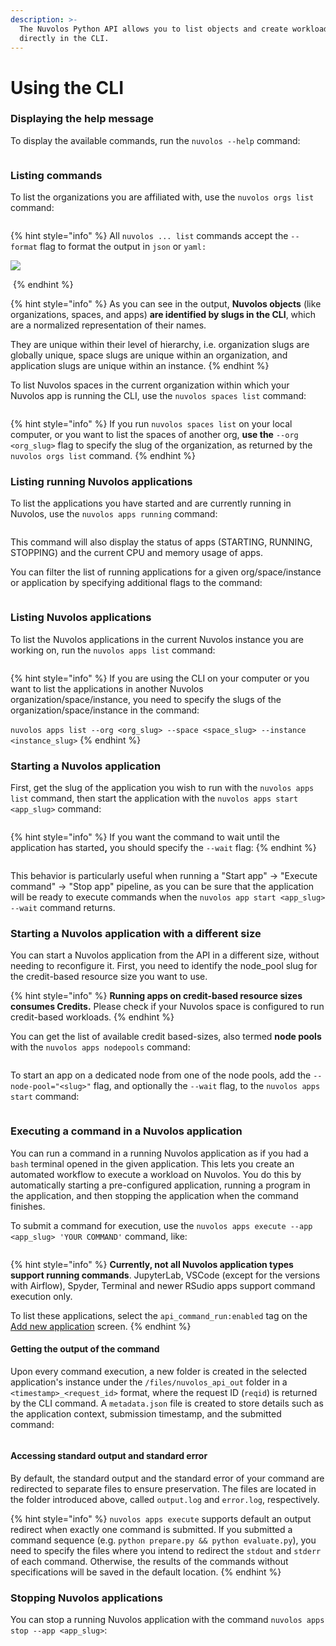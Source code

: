 ```yaml
---
description: >-
  The Nuvolos Python API allows you to list objects and create workloads
  directly in the CLI.
---
```


# Using the CLI

### Displaying the help message

To display the available commands, run the `nuvolos --help` command:

<figure><img src="../../.gitbook/assets/Screenshot 2024-02-12 at 18.14.54.png" alt=""><figcaption></figcaption></figure>

### Listing commands

To list the organizations you are affiliated with, use the `nuvolos orgs list` command:



<figure><img src="../../.gitbook/assets/Screenshot 2024-02-12 at 18.19.00.png" alt=""><figcaption></figcaption></figure>

{% hint style="info" %}
All `nuvolos ... list` commands accept the `--format` flag to format the output in `json` or `yaml:`

![](<../../.gitbook/assets/Screenshot 2024-02-13 at 09.39.25.png>)

<img src="../../.gitbook/assets/Screenshot 2024-02-13 at 09.37.36 (1).png" alt="" data-size="line">
{% endhint %}

{% hint style="info" %}
As you can see in the output, **Nuvolos objects** (like organizations, spaces, and apps) **are identified by slugs in the CLI**, which are a normalized representation of their names.&#x20;

They are unique within their level of hierarchy, i.e. organization slugs are globally unique, space slugs are unique within an organization, and application slugs are unique within an instance.
{% endhint %}

To list Nuvolos spaces in the current organization within which your Nuvolos app is running the CLI, use the `nuvolos spaces list` command:

<figure><img src="../../.gitbook/assets/Screenshot 2024-02-13 at 09.36.34.png" alt=""><figcaption></figcaption></figure>

{% hint style="info" %}
If you run `nuvolos spaces list` on your local computer, or you want to list the spaces of another org, **use the** `--org <org_slug>` flag to specify the slug of the organization, as returned by the `nuvolos orgs list` command.
{% endhint %}

### Listing running Nuvolos applications

To list the applications you have started and are currently running in Nuvolos, use the `nuvolos apps running` command:

<figure><img src="../../.gitbook/assets/Screenshot 2024-02-13 at 15.42.35.png" alt=""><figcaption></figcaption></figure>

This command will also display the status of apps (STARTING, RUNNING, STOPPING) and the current CPU and memory usage of apps.

You can filter the list of running applications for a given org/space/instance or application by specifying additional flags to the command:

<figure><img src="../../.gitbook/assets/Screenshot 2024-02-13 at 15.49.37.png" alt=""><figcaption></figcaption></figure>

### Listing Nuvolos applications

To list the Nuvolos applications in the current Nuvolos instance you are working on, run the `nuvolos apps list` command:

<figure><img src="../../.gitbook/assets/Screenshot 2024-02-14 at 11.27.12.png" alt=""><figcaption></figcaption></figure>

{% hint style="info" %}
If you are using the CLI on your computer or you want to list the applications in another Nuvolos organization/space/instance, you need to specify the slugs of the organization/space/instance in the command:\
\
`nuvolos apps list --org <org_slug> --space <space_slug> --instance <instance_slug>`
{% endhint %}

### Starting a Nuvolos application

First, get the slug of the application you wish to run with the `nuvolos apps list` command,  then start the application with the `nuvolos apps start <app_slug>` command:

<figure><img src="../../.gitbook/assets/Screenshot 2024-02-13 at 15.57.40.png" alt=""><figcaption></figcaption></figure>

{% hint style="info" %}
If you want the command to wait until the application has starte&#x64;**,** you should specify the `--wait` flag:
{% endhint %}

<figure><img src="../../.gitbook/assets/Screenshot 2024-02-13 at 16.08.43 (1).png" alt=""><figcaption></figcaption></figure>

This behavior is particularly useful when running a "Start app" -> "Execute command" -> "Stop app" pipeline, as you can be sure that the application will be ready to execute commands when the `nuvolos app start <app_slug> --wait` command returns.

### Starting a Nuvolos application with a different size&#x20;

You can start a Nuvolos application from the API in a different size, without needing to reconfigure it. First, you need to identify the node\_pool slug for the credit-based resource size you want to use.

{% hint style="info" %}
**Running apps on credit-based resource sizes consumes Credits.** Please check if your Nuvolos space is configured to run credit-based workloads.
{% endhint %}

You can get the list of available credit based-sizes, also termed **node pools** with the `nuvolos apps nodepools` command:

<figure><img src="../../.gitbook/assets/Screenshot 2024-02-13 at 19.46.49.png" alt=""><figcaption></figcaption></figure>

To start an app on a dedicated node from one of the node pools, add the `--node-pool="<slug>"` flag, and optionally the `--wait` flag, to the `nuvolos apps start` command:

<figure><img src="../../.gitbook/assets/Screenshot 2024-02-14 at 11.03.28.png" alt=""><figcaption></figcaption></figure>

### Executing a command in a Nuvolos application

You can run a command in a running Nuvolos application as if you had a `bash` terminal opened in the given application. This lets you create an automated workflow to execute a workload on Nuvolos. You do this by automatically starting a pre-configured application, running a program in the application, and then stopping the application when the command finishes.

To submit a command for execution, use the `nuvolos apps execute --app <app_slug> 'YOUR COMMAND'` command, like:

<figure><img src="../../.gitbook/assets/Screenshot 2024-02-14 at 11.49.33.png" alt=""><figcaption></figcaption></figure>

{% hint style="info" %}
**Currently, not all Nuvolos application types support running commands**. JupyterLab, VSCode (except for the versions with Airflow), Spyder, Terminal and newer RSudio apps support command execution only.&#x20;

To list these applications, select the `api_command_run:enabled` tag on the[ Add new application](../applications/create-an-application.md) screen.
{% endhint %}

#### Getting the output of the command

Upon every command execution, a new folder is created in the selected application's instance under the `/files/nuvolos_api_out` folder in a `<timestamp>_<request_id>` format, where the request  ID (`reqid`) is returned by the CLI command. A `metadata.json` file is created to store details such as the application context, submission timestamp, and the submitted command:

<figure><img src="../../.gitbook/assets/Screenshot 2024-02-14 at 11.51.12.png" alt=""><figcaption></figcaption></figure>

#### Accessing standard output and standard error <a href="#accessing-standard-output-and-standard-error" id="accessing-standard-output-and-standard-error"></a>

By default, the standard output and the standard error of your command are redirected to separate files to ensure preservation. The files are located in the folder introduced above, called `output.log` and `error.log`, respectively.

{% hint style="info" %}
`nuvolos apps execute` supports default an output redirect when exactly one command is submitted. If you submitted a command sequence (e.g. `python prepare.py && python evaluate.py`), you need to specify the files where you intend to redirect the `stdout` and `stderr` of each command. Otherwise, the results of the commands without specifications will be saved in the default location.
{% endhint %}

### Stopping Nuvolos applications

You can stop a running Nuvolos application with the command `nuvolos apps stop --app <app_slug>`:

<figure><img src="../../.gitbook/assets/Screenshot 2024-02-14 at 17.16.51.png" alt=""><figcaption></figcaption></figure>
